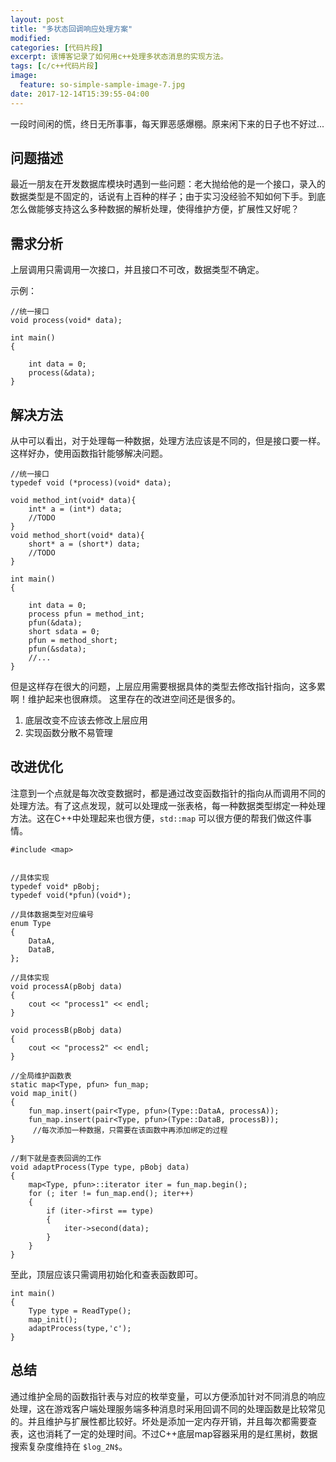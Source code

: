 ```yaml
---
layout: post
title: "多状态回调响应处理方案"
modified:
categories: [代码片段]
excerpt: 该博客记录了如何用c++处理多状态消息的实现方法。
tags: [c/c++代码片段]
image: 
  feature: so-simple-sample-image-7.jpg
date: 2017-12-14T15:39:55-04:00
---
```

一段时间闲的慌，终日无所事事，每天罪恶感爆棚。原来闲下来的日子也不好过...

## 问题描述
最近一朋友在开发数据库模块时遇到一些问题：老大抛给他的是一个接口，录入的数据类型是不固定的，话说有上百种的样子；由于实习没经验不知如何下手。到底怎么做能够支持这么多种数据的解析处理，使得维护方便，扩展性又好呢？

## 需求分析

上层调用只需调用一次接口，并且接口不可改，数据类型不确定。

示例：
```
//统一接口
void process(void* data);

int main()
{
    
    int data = 0;
    process(&data);
}
```

## 解决方法
从中可以看出，对于处理每一种数据，处理方法应该是不同的，但是接口要一样。这样好办，使用函数指针能够解决问题。

```
//统一接口
typedef void (*process)(void* data);

void method_int(void* data){
    int* a = (int*) data;
    //TODO
}
void method_short(void* data){
    short* a = (short*) data;
    //TODO
}

int main()
{
    
    int data = 0;
    process pfun = method_int;
    pfun(&data);
    short sdata = 0;
    pfun = method_short;
    pfun(&sdata);
    //...
}
```
但是这样存在很大的问题，上层应用需要根据具体的类型去修改指针指向，这多累啊！维护起来也很麻烦。
这里存在的改进空间还是很多的。

1. 底层改变不应该去修改上层应用
2. 实现函数分散不易管理


## 改进优化

注意到一个点就是每次改变数据时，都是通过改变函数指针的指向从而调用不同的处理方法。有了这点发现，就可以处理成一张表格，每一种数据类型绑定一种处理方法。这在C++中处理起来也很方便，``std::map`` 可以很方便的帮我们做这件事情。

```
#include <map>


//具体实现
typedef void* pBobj;
typedef void(*pfun)(void*);

//具体数据类型对应编号
enum Type
{
	DataA,
	DataB,
};

//具体实现
void processA(pBobj data)
{
	cout << "process1" << endl;
}

void processB(pBobj data)
{
	cout << "process2" << endl;
}

//全局维护函数表
static map<Type, pfun> fun_map;
void map_init()
{
	fun_map.insert(pair<Type, pfun>(Type::DataA, processA));
	fun_map.insert(pair<Type, pfun>(Type::DataB, processB));
	 //每次添加一种数据，只需要在该函数中再添加绑定的过程
}

//剩下就是查表回调的工作
void adaptProcess(Type type, pBobj data)
{
	map<Type, pfun>::iterator iter = fun_map.begin();
	for (; iter != fun_map.end(); iter++)
	{
		if (iter->first == type)
		{
			iter->second(data);
		}
	}
}

```

至此，顶层应该只需调用初始化和查表函数即可。
```
int main()
{
    Type type = ReadType();
    map_init();
    adaptProcess(type,'c');
}
```

## 总结

通过维护全局的函数指针表与对应的枚举变量，可以方便添加针对不同消息的响应处理，这在游戏客户端处理服务端多种消息时采用回调不同的处理函数是比较常见的。并且维护与扩展性都比较好。坏处是添加一定内存开销，并且每次都需要查表，这也消耗了一定的处理时间。不过C++底层map容器采用的是红黑树，数据搜索复杂度维持在 `$log_2N$`。